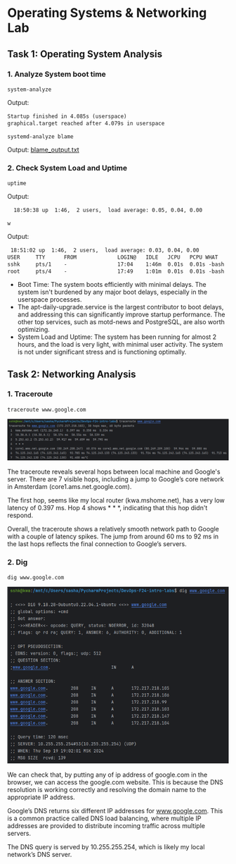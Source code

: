 # Operating Systems & Networking Lab

## Task 1: Operating System Analysis

### 1. Analyze System boot time
```shell
system-analyze
```
Output:
```shell
Startup finished in 4.085s (userspace) 
graphical.target reached after 4.079s in userspace
```

```shell
systemd-analyze blame
```
Output: [blame_output.txt](outputs/blame_output.txt])

### 2. Check System Load and Uptime
```shell
uptime
```

Output:
```shell
  18:50:38 up  1:46,  2 users,  load average: 0.05, 0.04, 0.00
```

```shell
w
```

Output:
```shell
 18:51:02 up  1:46,  2 users,  load average: 0.03, 0.04, 0.00
USER     TTY      FROM             LOGIN@   IDLE   JCPU   PCPU WHAT
sshk     pts/1    -                17:04    1:46m  0.01s  0.01s -bash
root     pts/4    -                17:49    1:01m  0.01s  0.01s -bash
```

- Boot Time: The system boots efficiently with minimal delays. The system isn't burdened by any major boot delays, especially in the userspace processes.
- The apt-daily-upgrade.service is the largest contributor to boot delays, and addressing this can significantly improve startup performance. The other top services, such as motd-news and PostgreSQL, are also worth optimizing.
- System Load and Uptime: The system has been running for almost 2 hours, and the load is very light, with minimal user activity. The system is not under significant stress and is functioning optimally.

## Task 2: Networking Analysis

### 1. Traceroute
```shell
traceroute www.google.com
```
![img.png](data/6_img.png)

The traceroute reveals several hops between local machine and Google's server. 
There are 7 visible hops, including a jump to Google’s core network in Amsterdam (core1.ams.net.google.com).

The first hop, seems like my local router (kwa.mshome.net), has a very low latency of 0.397 ms.
Hop 4 shows * * *, indicating that this hop didn't respond.

Overall, the traceroute shows a relatively smooth network path to Google with a couple of latency spikes. 
The jump from around 60 ms to 92 ms in the last hops reflects the final connection to Google’s servers.

### 2. Dig
```shell
dig www.google.com
```

![img_1.png](data/6_img_1.png)

We can check that, by putting any of ip address of google.com in the browser, we can access the google.com website. 
This is because the DNS resolution is working correctly and resolving the domain name to the appropriate IP address.

Google’s DNS returns six different IP addresses for www.google.com. This is a common practice called DNS load balancing, 
where multiple IP addresses are provided to distribute incoming traffic across multiple servers.

The DNS query is served by 10.255.255.254, which is likely my local network’s DNS server.